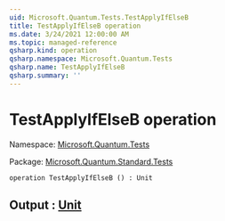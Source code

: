 ```yaml
---
uid: Microsoft.Quantum.Tests.TestApplyIfElseB
title: TestApplyIfElseB operation
ms.date: 3/24/2021 12:00:00 AM
ms.topic: managed-reference
qsharp.kind: operation
qsharp.namespace: Microsoft.Quantum.Tests
qsharp.name: TestApplyIfElseB
qsharp.summary: ''
---
```


# TestApplyIfElseB operation

Namespace: [Microsoft.Quantum.Tests](xref:Microsoft.Quantum.Tests)

Package: [Microsoft.Quantum.Standard.Tests](https://nuget.org/packages/Microsoft.Quantum.Standard.Tests)




```qsharp
operation TestApplyIfElseB () : Unit
```


## Output : [Unit](xref:microsoft.quantum.lang-ref.unit)

